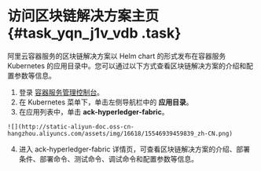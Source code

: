 # 访问区块链解决方案主页 {#task_yqn_j1v_vdb .task}

阿里云容器服务的区块链解决方案以 Helm chart 的形式发布在容器服务 Kubernetes 的应用目录中。您可以通过以下方式查看区块链解决方案的介绍和配置参数等信息。

1.   登录 [容器服务管理控制台](https://cs.console.aliyun.com/)。 
2.   在 Kubernetes 菜单下，单击左侧导航栏中的 **应用目录**。 
3.   在应用列表中，单击 **ack-hyperledger-fabric**。 

    ![](http://static-aliyun-doc.oss-cn-hangzhou.aliyuncs.com/assets/img/16618/15546939459839_zh-CN.png)

4.   进入 ack-hyperledger-fabric 详情页，可查看区块链解决方案的介绍、部署条件、部署命令、测试命令、调试命令和配置参数等信息。 


